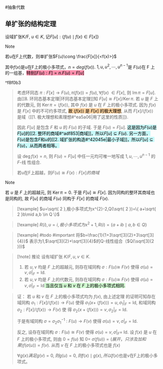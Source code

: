 #抽象代数 


## 单扩张的结构定理

设域扩张K/F, $u\in K$, 记$F[u]: \{ f(u)\mid f(x)\in F[x] \}$

>[!note]
>若u在F上代数，则单扩张$F(u)\cong \frac{F[x]}{<f(x)>}$
>
>其中$f(x)$是u在F上的极小多项式，$n=deg(f(x))$. $1,u,u^{2},\cdots,u^{n-1}$是 $F(u)$在 F 上的一组基，<mark style="background: #FF5582A6;">特别$[F(u):F]=n.F(u)=F[u]$</mark>

^f8f0b3

>考虑环同态 $\pi: F[x] \longrightarrow F(u), \pi(f(x))=f(u), \forall f(x)$ $\in F[x]$, 则 $\operatorname{Im} \pi=F[u]$. 由[[8. 环同态基本定理|环同态基本定理]]知 $F[u] \cong F[x] / \operatorname{Ker} \pi$. 若 $u$ 是 $F$ 上的代数元, 则 $\operatorname{Ker} \pi=\langle f(x)\rangle$, 其中 $f(x)$ 是 $u$ 在 $F$ 上的极小多项式. 因为 $f(x)$ 是 $F[x]$ 中的不可约多项式, <mark style="background: #FFB86CA6;">故 $\langle f(x)\rangle$ 是 $F[x]$ 的极大理想</mark>, 从而 $F[x] /\langle f(x)\rangle$ 是域（[[1. 极大理想和素理想#^ea5a06|用了这里的性质]]). 
>
>因此 $F[u]$ 是包含 $F$ 和 $u$ 的 $F(u)$ 的子域. 于是 $F(u)=F[u]$. <mark style="background: #ABF7F7A6;">这是因为$F(u)$是$F[u]$的[[2. 整环的商域#^adf853|商域]]，所以$F[u]\subseteq F(u)$. 另一方面，$F(u)$是包含$F$和$u$的[[2. 域扩张的构造#^42045e|最小子域]]，所以$F[u]\subseteq F(u)$，从而两者相等。</mark>
>
>设 $\operatorname{deg} f(x)=n$, 则 $F(u)=F[u]$ 中任一元均可唯一地写成 $1, u, \cdots, u^{n-1}$ 的 $F$-线 性组合. 
>
>若u在F上超越，则$F(u)\cong F(x):F[x]的商域$

>[!note] 
>若 $u$ 是 $F$ 上的超越元, 则 $\operatorname{Ker} \pi=0$. 于是 $F[u] \cong F[x]$. 因为同构的整环其商域也是同构的, 故 $F[u]$ 的商域 $F(u)$ 同构于 $F[x]$ 的商域 $F(x)$.


>[!example]
>$u=\sqrt{ 2 },极小多项式为x^{2}-2,Q(\sqrt{ 2 })=\{ a+\sqrt{ 2 }b\mid a,b \in Q \}$

>[!example]
>$R(i),u=i,极小多项式为x^{2}+1,R(i)=\{ a+ib \mid a,b \in Q \}$


>[!example] #todo #important
>将$b=\frac{1}{1+3\sqrt[3]{2}+3\sqrt[3]{4}}$ 表示为1,$\sqrt[3]{2}+\sqrt[3]{4}$的Q-线性组合（$Q(\sqrt[3]{2  }))$



>[!note] 推论
>设有域扩张 $K / F, u, v \in K$.
>
>1. 若 $u, v$ 均是 $F$ 上的超越元, 则存在域同构 $\sigma: F(u) \cong$ $F(v)$ 使得 $\sigma(u)=v,\left.\sigma\right|_F=\mathrm{Id}$.
>2. 若 $u, v$ 均是 $F$ 上的代数元, 则存在域同构 $\sigma: F(u) \cong$ $F(v)$ 使得 $\sigma(u)=v,\left.\sigma\right|_F=\mathrm{Id}$<mark style="background: #BBFABBA6;"> 当且仅当 $u$ 和 $v$ 在 $F$ 上的极小多项式相同.</mark>

>证： 若 $u$ 和 $v$ 在 $F$ 上的极小多项式均为 $f(x)$, 由上述定理 的证明可知存在域同构 $\sigma_1: F[x] /\langle f(x)\rangle \longrightarrow F(u)$ 使得 $\sigma_1(x+$ $\langle f(x)\rangle)=u,\left.\sigma_1\right|_F=\mathrm{Id}$, 和域同构 $\sigma_2: F[x] /\langle f(x)\rangle \longrightarrow F(v)$ 使 得 $\sigma_2(x+\langle f(x)\rangle)=v,\left.\sigma_2\right|_F=\mathrm{Id}$. 
>
>于是有域同构 $\sigma=\sigma_2 \sigma_1^{-1}$ : $F(u) \longrightarrow F(v)$ 使得 $\sigma(u)=v,\left.\sigma\right|_F=\mathrm{Id}$.
>
>反之, 设存在域同构 $\sigma: F(u) \cong F(v)$ 使得 $\sigma(u)=v,\left.\sigma\right|_F=$ Id. 设 $f(x)$ 是 $u$ 在 $F$ 上的极小多项式, 则由 $0=f(u)$ 知 $0=$ $\sigma(f(u))=(展开，只涉及加和乘)f(\sigma(u))=f(v)$. 从而 $v$ 在 $F$ 上的极小多项式也是 $f(x)$
>
>$\forall g(x)满足g(v)=0,则g(u)=0,则f(x)\mid g(x),所以f(x)$也是v在F上的极小多项式。
